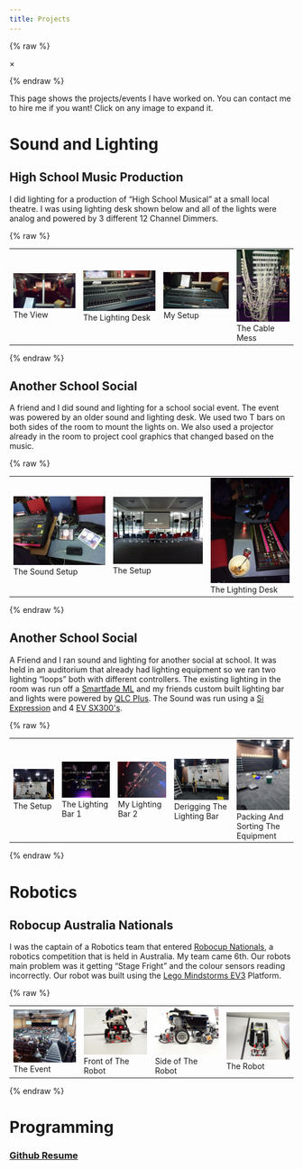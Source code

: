 ```yaml
---
title: Projects
---
```


{% raw %}
<div id="modal" class="modal">
  <span class="close">&times;</span>
  <img class="modal-content" id="modalImg">
  <div id="caption"></div>
</div>

<script>
window.onload=function(){for(var n=document.getElementById("modal"),t=document.getElementById("modalImg"),o=document.getElementById("caption"),e=document.getElementsByTagName("img"),l=0;l<e.length;l++){e[l].onclick=function(e){n.style.display="block",t.src=e.target.src,o.innerHTML=this.alt}}document.getElementsByClassName("close")[0].onclick=function(){n.style.display="none"}};
</script>
{% endraw %}

This page shows the projects/events I have worked on. You can contact me to hire me if you want!
Click on any image to expand it.

# Sound and Lighting
## High School Music Production
I did lighting for a production of “High School Musical” at a small local theatre. I was using lighting desk shown below and all of the lights were analog and powered by 3 different 12 Channel Dimmers.

{% raw %}
<table class="imgView">
  <tr>
    <td>
      <img src="HSM/hsm1.jpg" alt="High School Music - The View">
      <div>The View</div>
    </td>
    <td>
      <img src="HSM/hsm2.jpg" alt="High School Music - The Lighting Desk">
      <div>The Lighting Desk</div>
    </td>
    <td>
      <img src="HSM/hsm3.jpg" alt="High School Music - My Setup">
      <div>My Setup</div>
    </td>
    <td>
      <img src="HSM/hsm4.jpg" alt="High School Music - The Cable Mess">
      <div>The Cable Mess</div>
    </td>
  </tr>
</table>
{% endraw %}

## Another School Social
A friend and I did sound and lighting for a school social event. The event was powered by an older sound and lighting desk. We used two T bars on both sides of the room to mount the lights on. We also used a projector already in the room to project cool graphics that changed based on the music.

 {% raw %}
 <table class="imgView">
   <tr>
     <td>
       <img src="SchoolSocial/ss1.jpg" alt="School Social - The Sound Setup">
       <div>The Sound Setup</div>
     </td>
     <td>
       <img src="SchoolSocial/ss2.jpg" alt="School Social - The Setup">
       <div>The Setup</div>
     </td>
     <td>
       <img src="SchoolSocial/ss3.jpg" alt="School Social - The Lighting Desk">
       <div>The Lighting Desk</div>
     </td>
   </tr>
 </table>
 {% endraw %}


## Another School Social
A Friend and I ran sound and lighting for another social at school. It was held in an auditorium that already had lighting equipment so we ran two lighting “loops” both with different controllers. The existing lighting in the room was run off a [Smartfade ML](https://www.etcconnect.com/Products/Consoles/Smart-Family/SmartFade-ML/Features.aspx) and my friends custom built lighting bar and lights were powered by [QLC Plus](http://www.qlcplus.org/). The Sound was run using a [Si Expression](https://www.soundcraft.com/en-US/products/si-expression-1) and 4 [EV SX300's](https://www.electrovoice.com/product.php?id=202).

{% raw %}
<table class="imgView">
  <tr>
    <td>
      <img src="SchoolSocial2/ss1.jpg" alt="School Social - The Setup">
      <div>The Setup</div>
    </td>
    <td>
      <img src="SchoolSocial2/ss2.jpg" alt="School Social - The Lighting Bar 1">
      <div>The Lighting Bar 1</div>
    </td>
    <td>
      <img src="SchoolSocial2/ss3.jpg" alt="School Social - The Lighting Bar 2">
      <div>My Lighting Bar 2</div>
    </td>
    <td>
      <img src="SchoolSocial2/ss4.jpg" alt="School Social - Derigging The Lighting Bar">
      <div>Derigging The Lighting Bar</div>
    </td>
    <td>
      <img src="SchoolSocial2/ss5.jpg" alt="School Social - Packing And Sorting The Equipment">
      <div>Packing And Sorting The Equipment</div>
    </td>
  </tr>
</table>
{% endraw %}

# Robotics
## Robocup Australia Nationals
I was the captain of a Robotics team that entered [Robocup Nationals](http://www.robocupjunior.org.au/), a robotics competition that is held in Australia. My team came 6th. Our robots main problem was it getting “Stage Fright” and the colour sensors reading incorrectly. Our robot was built using the [Lego Mindstorms EV3](https://www.lego.com/mindstorms/about-ev3) Platform.

{% raw %}
<table class="imgView">
  <tr>
    <td>
      <img src="RobocupNationals/nationals.jpg" alt="Robocup Nationals - The Event">
      <div>The Event</div>
    </td>
    <td>
      <img src="RobocupNationals/nationals1.jpg" alt="Robocup Nationals - Front of The Robot">
      <div>Front of The Robot</div>
    </td>
    <td>
      <img src="RobocupNationals/nationals2.jpg" alt="Robocup Nationals - Side of The Robot">
      <div>Side of The Robot</div>
    </td>
    <td>
      <img src="RobocupNationals/nationals3.jpg" alt="Robocup Nationals - The Robot">
      <div>The Robot</div>
    </td>
  </tr>
</table>
{% endraw %}

# Programming
### [Github Resume](https://resume.github.io/?oscartbeaumont)
